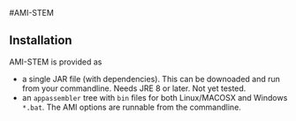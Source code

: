 #AMI-STEM 

## Installation

AMI-STEM is provided as 
  
  * a single JAR file (with dependencies). This can be downoaded and run from your commandline. Needs JRE 8 or later. Not yet tested.
  * an `appassembler` tree with `bin` files for both Linux/MACOSX and Windows `*.bat`. The AMI options are runnable from the commandline.
  
  
